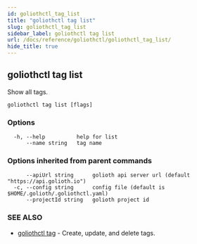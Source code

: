 ```yaml
---
id: goliothctl_tag_list
title: "goliothctl tag list"
slug: goliothctl_tag_list
sidebar_label: goliothctl tag list
url: /docs/reference/goliothctl/goliothctl_tag_list/
hide_title: true
---
```

## goliothctl tag list

Show all tags.

```
goliothctl tag list [flags]
```

### Options

```
  -h, --help          help for list
      --name string   tag name
```

### Options inherited from parent commands

```
      --apiUrl string      golioth api server url (default "https://api.golioth.io")
  -c, --config string      config file (default is $HOME/.golioth/.goliothctl.yaml)
      --projectId string   golioth project id
```

### SEE ALSO

* [goliothctl tag](/docs/reference/goliothctl/goliothctl_tag/)	 - Create, update, and delete tags.

